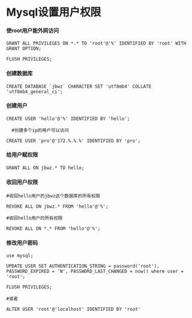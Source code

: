 # Mysql设置用户权限
#### 使root用户能外网访问
```
GRANT ALL PRIVILEGES ON *.* TO 'root'@'%' IDENTIFIED BY 'root' WITH GRANT OPTION;  

FLUSH PRIVILEGES;
```
#### 创建数据库
```
CREATE DATABASE `jbwz` CHARACTER SET 'utf8mb4' COLLATE 'utf8mb4_general_ci';
```
#### 创建用户
```
CREATE USER 'hello'@'%' IDENTIFIED BY 'hello';

  #创建多个ip的用户可以访问
  
CREATE USER 'pro'@'172.%.%.%' IDENTIFIED BY 'pro';
```
#### 给用户赋权限
```
GRANT ALL ON jbwz.* TO hello;
```
#### 收回用户权限
```
#收回hello用户的jbwz这个数据库的所有权限

REVOKE ALL ON jbwz.* FROM 'hello'@'%';

#收回hello用户的所有权限

REVOKE ALL ON *.* FROM 'hello'@'%';
```
#### 修改用户密码
```
use mysql;

UPDATE USER SET AUTHENTICATION_STRING = password('root'), PASSWORD_EXPIRED = 'N', PASSWORD_LAST_CHANGED = now() where user = 'root';

FLUSH PRIVILEGES;

#或者

ALTER USER 'root'@'localhost' IDENTIFIED BY 'root'
```
